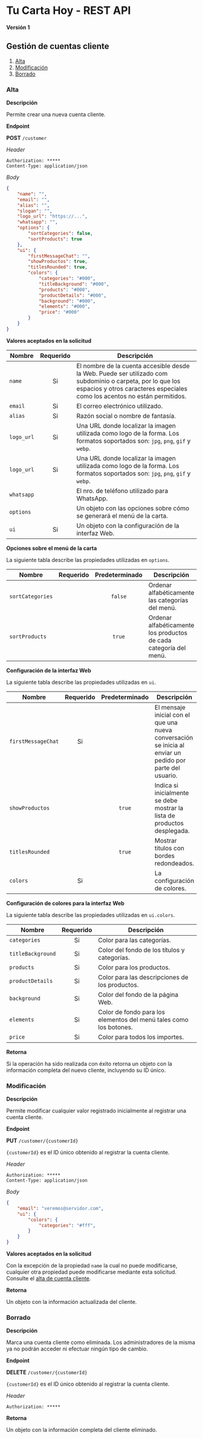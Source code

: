 # Tu Carta Hoy - REST API

**Versión 1**

## Gestión de cuentas cliente

1.  [Alta](#alta)
2.  [Modificación](#modificación)
3.  [Borrado](#borrado)

### Alta

**Descripción**

Permite crear una nueva cuenta cliente.

**Endpoint**

**POST** `/customer`

*Header*

```http
Authorization: *****
Content-Type: application/json
```

*Body*

```json
{
    "name": "",
    "email": "",
    "alias": "",
    "slogan": "",
    "logo_url": "https://...",
    "whatsapp": "",
    "options": {
        "sortCategories": false,
        "sortProducts": true
    },
    "ui": {
        "firstMessageChat": "",
        "showProductos": true,
        "titlesRounded": true,
        "colors": {
            "categories": "#000",
            "titleBackground": "#000",
            "products": "#000",
            "productDetails": "#000",
            "background": "#000",
            "elements": "#000",
            "price": "#000"
        }
    }
}
```

**Valores aceptados en la solicitud**

| Nombre | Requerido | Descripción |
|--------|:---------:|-------------|
|`name`|Si|El nombre de la cuenta accesible desde la Web. Puede ser utilizado com subdominio o carpeta, por lo que los espacios y otros caracteres especiales como los acentos no están permitidos.|
|`email`|Si|El correo electrónico utilizado.|
|`alias`|Si|Razón social o nombre de fantasía.|
|`logo_url`|Si|Una URL donde localizar la imagen utilizada como logo de la forma. Los formatos soportados son: `jpg`, `png`, `gif` y `webp`.|
|`logo_url`|Si|Una URL donde localizar la imagen utilizada como logo de la forma. Los formatos soportados son: `jpg`, `png`, `gif` y `webp`.|
|`whatsapp`| |El nro. de teléfono utilizado para WhatsApp.|
|`options`| |Un objeto con las opciones sobre cómo se generará el menú de la carta.|
|`ui`|Si|Un objeto con la configuración de la interfaz Web.|

**Opciones sobre el menú de la carta**

La siguiente tabla describe las propiedades utilizadas en `options`.

| Nombre | Requerido | Predeterminado | Descripción |
|--------|:---------:|:--------------:|-------------|
|`sortCategories`| |`false`|Ordenar alfabéticamente las categorías del menú.|
|`sortProducts`| |`true`|Ordenar alfabéticamente los productos de cada categoría del menú.|

**Configuración de la interfaz Web**

La siguiente tabla describe las propiedades utilizadas en `ui`.

| Nombre | Requerido | Predeterminado | Descripción |
|--------|:---------:|:--------------:|-------------|
|`firstMessageChat`|Si| |El mensaje inicial con el que una nueva conversación se inicia al enviar un pedido por parte del usuario.|
|`showProductos`| |`true`|Indica si inicialmente se debe mostrar la lista de productos desplegada.|
|`titlesRounded`| |`true`|Mostrar titulos con bordes redondeados.|
|`colors`|Si | |La configuración de colores.|

**Configuración de colores para la interfaz Web**

La siguiente tabla describe las propiedades utilizadas en `ui.colors`.

| Nombre | Requerido | Descripción |
|--------|:---------:|-------------|
|`categories`|Si|Color para las categorías.|
|`titleBackground`|Si|Color del fondo de los títulos y categorías.|
|`products`|Si|Color para los productos.|
|`productDetails`|Si|Color para las descripciones de los productos.|
|`background`|Si|Color del fondo de la página Web.|
|`elements`|Si|Color de fondo para los elementos del menú tales como los botones.|
|`price`|Si|Color para todos los importes.|

**Retorna**

Si la operación ha sido realizada con éxito retorna un objeto con la información completa del nuevo cliente, incluyendo su ID único.

### Modificación

**Descripción**

Permite modificar cualquier valor registrado inicialmente al registrar una cuenta cliente.

**Endpoint**

**PUT** `/customer/{customerId}`

`{customerId}` es el ID único obtenido al registrar la cuenta cliente.

*Header*

```http
Authorization: *****
Content-Type: application/json
```

*Body*

```json
{
    "email": "veremos@servidor.com",
    "ui": {
        "colors": {
            "categories": "#fff",
        }
    }
}
```

**Valores aceptados en la solicitud**

Con la excepción de la propiedad `name` la cual no puede modificarse, cualquier otra propiedad puede modificarse mediante esta solicitud. Consulte el [alta de cuenta cliente](#alta).

**Retorna**

Un objeto con la información actualizada del cliente.

### Borrado

**Descripción**

Marca una cuenta cliente como eliminada. Los administradores de la misma ya no podrán acceder ni efectuar ningún tipo de cambio.

**Endpoint**

**DELETE** `/customer/{customerId}`

`{customerId}` es el ID único obtenido al registrar la cuenta cliente.

*Header*

```http
Authorization: *****
```

**Retorna**

Un objeto con la información completa del cliente eliminado.
